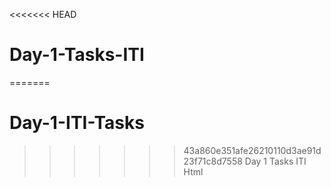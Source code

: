 <<<<<<< HEAD
# Day-1-Tasks-ITI
=======
# Day-1-ITI-Tasks
>>>>>>> 43a860e351afe26210110d3ae91d23f71c8d7558
Day 1 Tasks ITI Html
